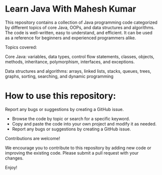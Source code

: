 # Learn Java With Mahesh Kumar 

This repository contains a collection of Java programming code categorized by different topics of core Java, OOPs, and data structures and algorithms. The code is well-written, easy to understand, and efficient. It can be used as a reference for beginners and experienced programmers alike.

Topics covered:

Core Java: variables, data types, control flow statements, classes, objects, methods, inheritance, polymorphism, interfaces, and exceptions.<br>

Data structures and algorithms: arrays, linked lists, stacks, queues, trees, graphs, sorting, searching, and dynamic programming<br>


# How to use this repository:


Report any bugs or suggestions by creating a GitHub issue.<br>

<ul>
  <li>Browse the code by topic or search for a specific keyword.</li>
  <li>Copy and paste the code into your own project and modify it as needed.</li>
  <li>Report any bugs or suggestions by creating a GitHub issue.</li>
</ul>  


Contributions are welcome!

We encourage you to contribute to this repository by adding new code or improving the existing code. Please submit a pull request with your changes.

Enjoy!
